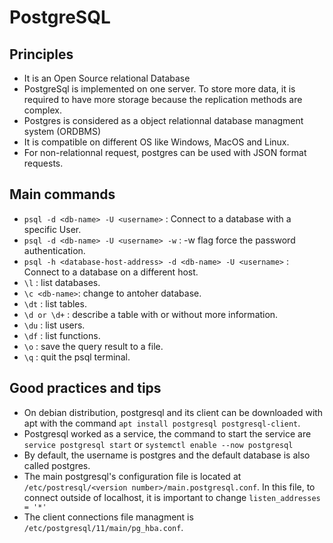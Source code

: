 # PostgreSQL

## Principles

* It is an Open Source relational Database
* PostgreSql is implemented on one server. To store more data, it is required to have more storage because the replication methods are complex.
* Postgres is considered as a object relationnal database managment system (ORDBMS)
* It is compatible on different OS like Windows, MacOS and Linux.
* For non-relationnal request, postgres can be used with JSON format requests.

## Main commands

* `psql -d <db-name> -U <username>` : Connect to a database with a specific User.
* `psql -d <db-name> -U <username> -w` : -w flag force the password authentication.
* `psql -h <database-host-address> -d <db-name> -U <username>` : Connect to a database on a different host.
* `\l` : list databases.
* `\c <db-name>`: change to antoher database.
* `\dt` : list tables.
* `\d or \d+` : describe a table with or without more information.
* `\du` : list users.
* `\df` : list functions.
* `\o` : save the query result to a file.
* `\q` : quit the psql terminal.

## Good practices and tips

* On debian distribution, postgresql and its client can be downloaded with apt with the command `apt install postgresql postgresql-client`.
* Postgresql worked as a service, the command to start the service are `service postgresql start` or `systemctl enable --now postgresql`
* By default, the username is postgres and the default database is also called postgres.
* The main postgresql's configuration file is located at `/etc/postresql/<version number>/main.postgresql.conf`. In this file, to connect outside of localhost, it is important to change `listen_addresses = '*'`
* The client connections file managment is `/etc/postgresql/11/main/pg_hba.conf`.
